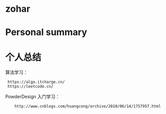 # zohar
# Personal summary
# 个人总结

算法学习：
```
 https://algo.itcharge.cn/
 https://leetcode.cn/
```
   
    
PowderDesign 入门学习：
```
    http://www.cnblogs.com/huangcong/archive/2010/06/14/1757957.html
```
